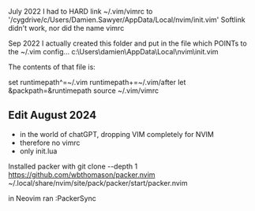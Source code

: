 July 2022
I had to HARD link ~/.vim/vimrc to '/cygdrive/c/Users/Damien.Sawyer/AppData/Local/nvim/init.vim'
Softlink didn't work, nor did the name vimrc


Sep 2022
I actually created this folder and put in the file which POINTs to the ~/.vim config... 
c:\Users\damien\AppData\Local\nvim\init.vim 

The contents of that file is:

set runtimepath^=~/.vim runtimepath+=~/.vim/after
let &packpath=&runtimepath
source ~/.vim/vimrc

## Edit August 2024
- in the world of chatGPT, dropping VIM completely for NVIM
- therefore no vimrc
- only init.lua


Installed packer with 
git clone --depth 1 https://github.com/wbthomason/packer.nvim ~/.local/share/nvim/site/pack/packer/start/packer.nvim

in Neovim ran
:PackerSync

